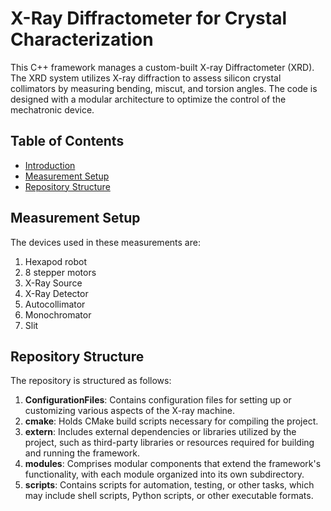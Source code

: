 # X-Ray Diffractometer for Crystal Characterization

This C++ framework manages a custom-built X-ray Diffractometer (XRD). The XRD system utilizes X-ray diffraction to assess silicon crystal collimators by measuring bending, miscut, and torsion angles. The code is designed with a modular architecture to optimize the control of the mechatronic device.

## Table of Contents

- [Introduction](#x-Ray-Diffractometer-for-Crystal-Characterization)
- [Measurement Setup](#measurement-setup)
- [Repository Structure](#repository-structure)

## Measurement Setup
The devices used in these measurements are:

1. Hexapod robot
2. 8 stepper motors
3. X-Ray Source
4. X-Ray Detector
5. Autocollimator
6. Monochromator
7. Slit

## Repository Structure

The repository is structured as follows:

1. **ConfigurationFiles**: Contains configuration files for setting up or customizing various aspects of the X-ray machine.
2. **cmake**: Holds CMake build scripts necessary for compiling the project.
3. **extern**: Includes external dependencies or libraries utilized by the project, such as third-party libraries or resources required for building and running the framework.
4. **modules**: Comprises modular components that extend the framework's functionality, with each module organized into its own subdirectory.
5. **scripts**: Contains scripts for automation, testing, or other tasks, which may include shell scripts, Python scripts, or other executable formats.
